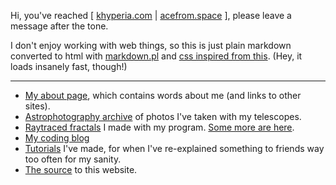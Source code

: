 Hi, you've reached \[ [khyperia.com](https://khyperia.com) | [acefrom.space](https://acefrom.space) \], please leave a message after the tone.

I don't enjoy working with web things, so this is just plain markdown converted to html with [markdown.pl](http://daringfireball.net/projects/markdown/) and [css inspired from this](https://gist.github.com/killercup/5917178). (Hey, it loads insanely fast, though!)

---

* [My about page](about.html), which contains words about me (and links to other sites).
* [Astrophotography archive](space/) of photos I've taken with my telescopes.
* [Raytraced fractals](fractals.html) I made with my program. [Some more are here](https://imgur.com/a/rmM4v).
* [My coding blog](blog/)
* [Tutorials](tutorials/) I've made, for when I've re-explained something to friends way too often for my sanity.
* [The source](https://github.com/khyperia/khyperia.com) to this website.
